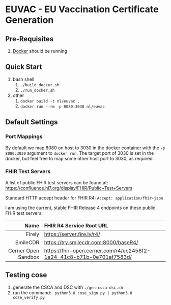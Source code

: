 # EUVAC - EU Vaccination Certificate Generation

## Pre-Requisites
1. [Docker](https://www.docker.com/) should be running 

## Quick Start
1. bash shell 
   1. ```./build_docker.sh```
   1. ```./run_docker.sh```
1. other
   1. ```docker build -t nl/euvac .```
   1. ```docker run --rm -p 8080:3030 nl/euvac```

## Default Settings
### Port Mappings
By default we map 8080 on host to 3030 in the docker container with the
```-p 8080:3030``` argument to ```docker run```. The target port of 3030 is set in the docker, 
but feel free to map some other host port to 3030, as required. 

### FHIR Test Servers
A list of public FHIR test servers can be found at:
https://confluence.hl7.org/display/FHIR/Public+Test+Servers

Standard HTTP accept header for FHIR R4: ```Accept: application/fhir+json```

I am using the current, stable FHIR Release 4 endpoints on these public FHIR test servers:

| Name | FHIR R4 Service Root URL |
| ---: | :----------------------- |
| Firely | https://server.fire.ly/r4/ |
| SmileCDR | https://try.smilecdr.com:8000/baseR4/ |
| Cerner Open Sandbox | https://fhir-open.cerner.com/r4/ec2458f2-1e24-41c8-b71b-0e701af7583d/ |

## Testing cose

1. generate the CSCA and DSC with ```./gen-csca-dsc.sh```	
2. run the command: ``` python3.8 cose_sign.py | python3.8 cose_verify.py```

